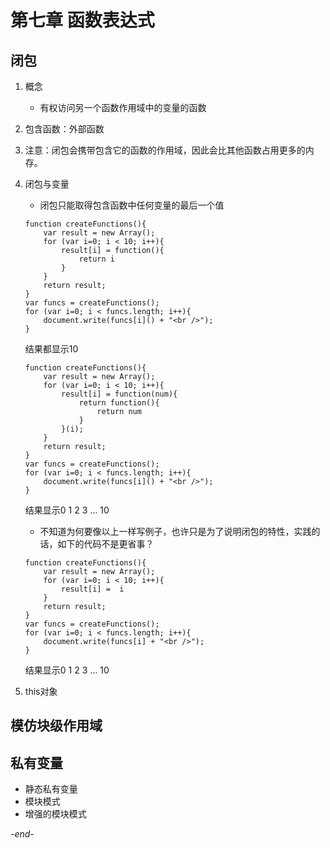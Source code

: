 # 第七章 函数表达式

## 闭包

1. 概念
    * 有权访问另一个函数作用域中的变量的函数

2. 包含函数：外部函数
3. 注意：闭包会携带包含它的函数的作用域，因此会比其他函数占用更多的内存。
4. 闭包与变量
    * 闭包只能取得包含函数中任何变量的最后一个值
    ```
    function createFunctions(){
        var result = new Array();
        for (var i=0; i < 10; i++){
            result[i] = function(){
                return i
            }
        }
        return result;
    }
    var funcs = createFunctions();
    for (var i=0; i < funcs.length; i++){
        document.write(funcs[i]() + "<br />");
    }
    ```
    结果都显示10
    ```
    function createFunctions(){
        var result = new Array();
        for (var i=0; i < 10; i++){
            result[i] = function(num){
                return function(){
                    return num
                }
            }(i);
        }
        return result;
    }
    var funcs = createFunctions();
    for (var i=0; i < funcs.length; i++){
        document.write(funcs[i]() + "<br />");
    }
    ```
    结果显示0 1 2 3 ... 10
    * 不知道为何要像以上一样写例子，也许只是为了说明闭包的特性，实践的话，如下的代码不是更省事？
    ```
    function createFunctions(){
        var result = new Array();
        for (var i=0; i < 10; i++){
            result[i] =  i
        }
        return result;
    }
    var funcs = createFunctions();
    for (var i=0; i < funcs.length; i++){
        document.write(funcs[i] + "<br />");
    }
    ```
    结果显示0 1 2 3 ... 10
5. this对象

## 模仿块级作用域

## 私有变量
* 静态私有变量
* 模块模式
* 增强的模块模式

*-end-*

